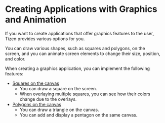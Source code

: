 # Creating Applications with Graphics and Animation

If you want to create applications that offer graphics features to the
user, Tizen provides various options for you.

You can draw various shapes, such as squares and polygons, on the
screen, and you can animate screen elements to change their size,
position, and color.

When creating a graphics application, you can implement the following
features:

-   [Squares on the canvas](app-graphics-square.md)
    -   You can draw a square on the screen.
    -   When overlaying multiple squares, you can see how their colors
        change due to the overlays.
-   [Polygons on the canvas](app-graphics-polygon.md)
    -   You can draw a triangle on the canvas.
    -   You can add and display a pentagon on the same canvas.
